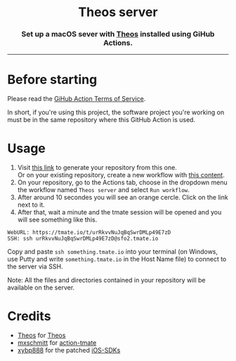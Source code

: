 <h1 align="center">Theos server</h1>
<h3 align="center">Set up a macOS sever with <a href="https://github.com/theos/theos">Theos</a> installed using GiHub Actions.</h3>

----

# Before starting
Please read the [GiHub Action Terms of Service](https://docs.github.com/en/github/site-policy/github-additional-product-terms#5-actions-and-packages).

In short, if you're using this project, the software project you're working on must be in the same repository where this GitHub Action is used.

# Usage
1. Visit [this link](https://github.com/raspberryenvoie/theos-server/generate) to generate your repository from this one.\
Or on your existing repository, create a new workflow with [this content](https://raw.githubusercontent.com/raspberryenvoie/theos-server/master/.github/workflows/main.yml).
2. On your repository, go to the Actions tab, choose in the dropdown menu the workflow named `Theos server` and select `Run workflow`.
3. After around 10 secondes you will see an orange cercle. Click on the link next to it.
4. After that, wait a minute and the tmate session will be opened and you will see something like this.
```
WebURL: https://tmate.io/t/urRkvvNuJqBqSwrDMLp49E7zD
SSH: ssh urRkvvNuJqBqSwrDMLp49E7zD@sfo2.tmate.io
```
Copy and paste `ssh something.tmate.io` into your terminal (on Windows, use Putty and write `something.tmate.io` in the Host Name file) to connect to the server via SSH.

Note: All the files and directories contained in your repository will be available on the server.

# Credits
- [Theos](https://github.com/theos) for [Theos](https://github.com/theos/theos)
- [mxschmitt](https://github.com/mxschmitt) for [action-tmate](https://github.com/mxschmitt/action-tmate)
- [xybp888](https://github.com/xybp888) for the patched [iOS-SDKs](https://github.com/xybp888/iOS-SDKs)
